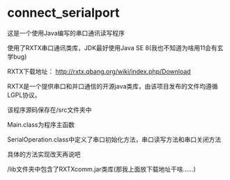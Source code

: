 # connect_serialport
这是一个使用Java编写的串口通讯读写程序

使用了RXTX串口通讯类库，JDK最好使用Java SE 8(我也不知道为啥用11会有玄学bug)

RXTX下载地址：
http://rxtx.qbang.org/wiki/index.php/Download

RXTX是一个提供串口和并口通信的开源java类库，由该项目发布的文件均遵循LGPL协议。

该程序源码保存在/src文件夹中

Main.class为程序主函数

SerialOperation.class中定义了串口初始化方法，串口读写方法和串口关闭方法

具体的方法实现改天再说吧

/lib文件夹中包含了RXTXcomm.jar类库(那我上面放下载地址干啥……)

